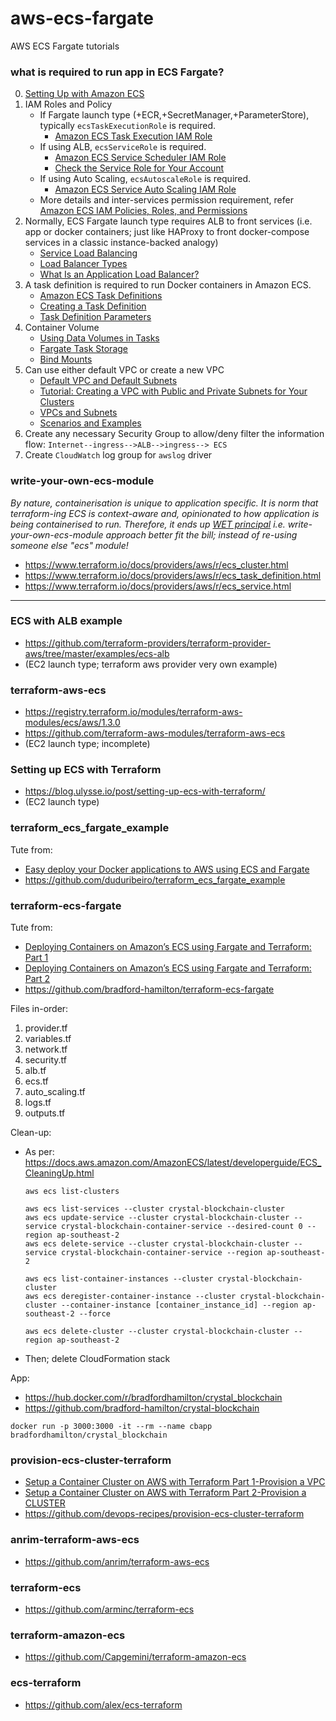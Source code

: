 # aws-ecs-fargate

AWS ECS Fargate tutorials

### what is required to run app in ECS Fargate?

0. [Setting Up with Amazon ECS](https://docs.aws.amazon.com/AmazonECS/latest/developerguide/get-set-up-for-amazon-ecs.html)
1. IAM Roles and Policy
    - If Fargate launch type (+ECR,+SecretManager,+ParameterStore), typically `ecsTaskExecutionRole` is required.
        - [Amazon ECS Task Execution IAM Role](https://docs.aws.amazon.com/AmazonECS/latest/developerguide/task_execution_IAM_role.html)
    - If using ALB, `ecsServiceRole` is required.
        - [Amazon ECS Service Scheduler IAM Role](https://docs.aws.amazon.com/AmazonECS/latest/developerguide/service_IAM_role.html)
        - [Check the Service Role for Your Account](https://docs.aws.amazon.com/AmazonECS/latest/developerguide/check-service-role.html)
    - If using Auto Scaling, `ecsAutoscaleRole` is required.
        - [Amazon ECS Service Auto Scaling IAM Role](https://docs.aws.amazon.com/AmazonECS/latest/developerguide/autoscale_IAM_role.html)
    - More details and inter-services permission requirement, refer [Amazon ECS IAM Policies, Roles, and Permissions](https://docs.aws.amazon.com/AmazonECS/latest/developerguide/IAM_policies.html)
2. Normally, ECS Fargate launch type requires ALB to front services (i.e. app or docker containers; just like HAProxy to front docker-compose services in a classic instance-backed analogy)
    - [Service Load Balancing](https://docs.aws.amazon.com/AmazonECS/latest/developerguide/service-load-balancing.html)
    - [Load Balancer Types](https://docs.aws.amazon.com/AmazonECS/latest/developerguide/load-balancer-types.html)
    - [What Is an Application Load Balancer?](https://docs.aws.amazon.com/elasticloadbalancing/latest/application/introduction.html)
3. A task definition is required to run Docker containers in Amazon ECS.
    - [Amazon ECS Task Definitions](https://docs.aws.amazon.com/AmazonECS/latest/developerguide/task_definitions.html)
    - [Creating a Task Definition](https://docs.aws.amazon.com/AmazonECS/latest/developerguide/create-task-definition.html)
    - [Task Definition Parameters](https://docs.aws.amazon.com/AmazonECS/latest/developerguide/task_definition_parameters.html)
4. Container Volume
    - [Using Data Volumes in Tasks](https://docs.aws.amazon.com/AmazonECS/latest/developerguide/using_data_volumes.html)
    - [Fargate Task Storage](https://docs.aws.amazon.com/AmazonECS/latest/developerguide/fargate-task-storage.html)
    - [Bind Mounts](https://docs.aws.amazon.com/AmazonECS/latest/developerguide/bind-mounts.html)
5. Can use either default VPC or create a new VPC
    - [Default VPC and Default Subnets](https://docs.aws.amazon.com/vpc/latest/userguide/default-vpc.html)
    - [Tutorial: Creating a VPC with Public and Private Subnets for Your Clusters](https://docs.aws.amazon.com/AmazonECS/latest/developerguide/create-public-private-vpc.html)
    - [VPCs and Subnets](https://docs.aws.amazon.com/vpc/latest/userguide/VPC_Subnets.html)
    - [Scenarios and Examples](https://docs.aws.amazon.com/vpc/latest/userguide/VPC_Scenarios.html)
6. Create any necessary Security Group to allow/deny filter the information flow: `Internet--ingress-->ALB-->ingress--> ECS`
7. Create `CloudWatch` log group for `awslog` driver



### write-your-own-ecs-module
_By nature, containerisation is unique to application specific. It is norm that terraform-ing ECS is context-aware and, opinionated to how application is being containerised to run. Therefore, it ends up [WET principal](https://en.wikipedia.org/wiki/Don%27t_repeat_yourself) i.e. write-your-own-ecs-module approach better fit the bill; instead of re-using someone else "ecs" module!_

- https://www.terraform.io/docs/providers/aws/r/ecs_cluster.html
- https://www.terraform.io/docs/providers/aws/r/ecs_task_definition.html
- https://www.terraform.io/docs/providers/aws/r/ecs_service.html


---

### ECS with ALB example

- https://github.com/terraform-providers/terraform-provider-aws/tree/master/examples/ecs-alb
- (EC2 launch type; terraform aws provider very own example)

### terraform-aws-ecs

- https://registry.terraform.io/modules/terraform-aws-modules/ecs/aws/1.3.0
- https://github.com/terraform-aws-modules/terraform-aws-ecs
- (EC2 launch type; incomplete)

### Setting up ECS with Terraform

- https://blog.ulysse.io/post/setting-up-ecs-with-terraform/
- (EC2 launch type)

### terraform_ecs_fargate_example

Tute from:

- [Easy deploy your Docker applications to AWS using ECS and Fargate](https://thecode.pub/easy-deploy-your-docker-applications-to-aws-using-ecs-and-fargate-a988a1cc842f)
- https://github.com/duduribeiro/terraform_ecs_fargate_example

### terraform-ecs-fargate

Tute from:

- [Deploying Containers on Amazon’s ECS using Fargate and Terraform: Part 1](https://medium.com/@bradford_hamilton/deploying-containers-on-amazons-ecs-using-fargate-and-terraform-part-1-a5ab1f79cb21)
- [Deploying Containers on Amazon’s ECS using Fargate and Terraform: Part 2](https://medium.com/@bradford_hamilton/deploying-containers-on-amazons-ecs-using-fargate-and-terraform-part-2-2e6f6a3a957f)
- https://github.com/bradford-hamilton/terraform-ecs-fargate


Files in-order:

1. provider.tf
2. variables.tf
3. network.tf
4. security.tf
5. alb.tf
6. ecs.tf
7. auto_scaling.tf
8. logs.tf
9. outputs.tf


Clean-up:

- As per: https://docs.aws.amazon.com/AmazonECS/latest/developerguide/ECS_CleaningUp.html

    ```
    aws ecs list-clusters
    
    aws ecs list-services --cluster crystal-blockchain-cluster
    aws ecs update-service --cluster crystal-blockchain-cluster --service crystal-blockchain-container-service --desired-count 0 --region ap-southeast-2
    aws ecs delete-service --cluster crystal-blockchain-cluster --service crystal-blockchain-container-service --region ap-southeast-2
    
    aws ecs list-container-instances --cluster crystal-blockchain-cluster
    aws ecs deregister-container-instance --cluster crystal-blockchain-cluster --container-instance [container_instance_id] --region ap-southeast-2 --force
    
    aws ecs delete-cluster --cluster crystal-blockchain-cluster --region ap-southeast-2
    ```

- Then; delete CloudFormation stack

App:

- https://hub.docker.com/r/bradfordhamilton/crystal_blockchain
- https://github.com/bradford-hamilton/crystal-blockchain
```
docker run -p 3000:3000 -it --rm --name cbapp bradfordhamilton/crystal_blockchain
```

### provision-ecs-cluster-terraform

- [Setup a Container Cluster on AWS with Terraform Part 1-Provision a VPC](http://blog.shippable.com/create-a-container-cluster-using-terraform-with-aws-part-1)
- [Setup a Container Cluster on AWS with Terraform Part 2-Provision a CLUSTER](http://blog.shippable.com/setup-a-container-cluster-on-aws-with-terraform-part-2-provision-a-cluster)
- https://github.com/devops-recipes/provision-ecs-cluster-terraform

### anrim-terraform-aws-ecs

- https://github.com/anrim/terraform-aws-ecs

### terraform-ecs

- https://github.com/arminc/terraform-ecs

### terraform-amazon-ecs

- https://github.com/Capgemini/terraform-amazon-ecs

### ecs-terraform

- https://github.com/alex/ecs-terraform


